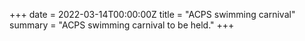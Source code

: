 +++
date = 2022-03-14T00:00:00Z
title = "ACPS swimming carnival"
summary = "ACPS swimming carnival to be held."
+++
